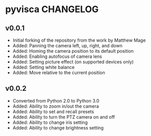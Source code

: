# pyvisca CHANGELOG

## v0.0.1

- Initial forking of the repository from the work by Matthew Mage
- Added: Panning the camera left, up, right, and down
- Added: Homing the camera position to its default position
- Added: Enabling autofocus of camera lens
- Added: Setting picture effect (on supported devices only)
- Added: Setting white balance
- Added: Move relative to the current position

## v0.0.2

- Converted from Python 2.0 to Python 3.0
- Added: Ability to zoom in/out the camera
- Added: Ability to set and recall presets
- Added: Ability to turn the PTZ camera on and off
- Added: Ability to change iris setting
- Added: Ability to change brightness setting
